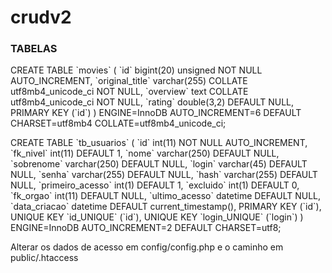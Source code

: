 # crudv2

<h3>TABELAS</h3>
<p>CREATE TABLE `movies` (
  `id` bigint(20) unsigned NOT NULL AUTO_INCREMENT,
  `original_title` varchar(255) COLLATE utf8mb4_unicode_ci NOT NULL,
  `overview` text COLLATE utf8mb4_unicode_ci NOT NULL,
  `rating` double(3,2) DEFAULT NULL,
  PRIMARY KEY (`id`)
) ENGINE=InnoDB AUTO_INCREMENT=6 DEFAULT CHARSET=utf8mb4 COLLATE=utf8mb4_unicode_ci;
</p>

<p>CREATE TABLE `tb_usuarios` (
  `id` int(11) NOT NULL AUTO_INCREMENT,
  `fk_nivel` int(11) DEFAULT 1,
  `nome` varchar(250) DEFAULT NULL,
  `sobrenome` varchar(250) DEFAULT NULL,
  `login` varchar(45) DEFAULT NULL,
  `senha` varchar(255) DEFAULT NULL,
  `hash` varchar(255) DEFAULT NULL,
  `primeiro_acesso` int(1) DEFAULT 1,
  `excluido` int(1) DEFAULT 0,
  `fk_orgao` int(11) DEFAULT NULL,
  `ultimo_acesso` datetime DEFAULT NULL,
  `data_criacao` datetime DEFAULT current_timestamp(),
  PRIMARY KEY (`id`),
  UNIQUE KEY `id_UNIQUE` (`id`),
  UNIQUE KEY `login_UNIQUE` (`login`)
) ENGINE=InnoDB AUTO_INCREMENT=2 DEFAULT CHARSET=utf8;
</p>

<p>
 Alterar os dados de acesso em config/config.php e o caminho em public/.htaccess
  </p>
